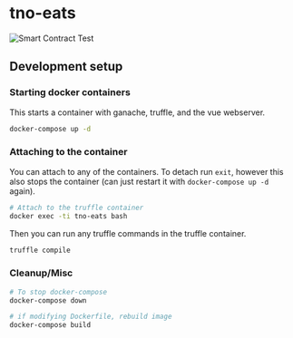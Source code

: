 # tno-eats

![Smart Contract Test](https://github.com/neat-monte/tno-eats/actions/workflows/main.yml/badge.svg)

## Development setup

### Starting docker containers

This starts a container with ganache, truffle, and the vue webserver.

```bash
docker-compose up -d
```

### Attaching to the container

You can attach to any of the containers. To detach run `exit`, however this also stops the container (can just restart it with `docker-compose up -d` again).

```bash
# Attach to the truffle container
docker exec -ti tno-eats bash
```

Then you can run any truffle commands in the truffle container.

```bash
truffle compile
```

### Cleanup/Misc

```bash
# To stop docker-compose
docker-compose down
```

```bash
# if modifying Dockerfile, rebuild image
docker-compose build
```
